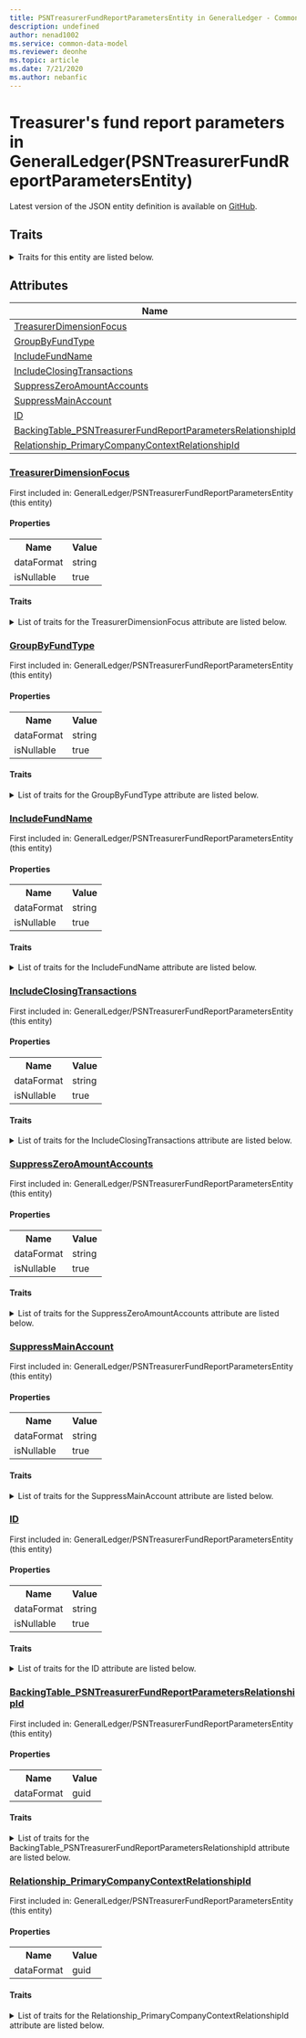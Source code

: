 ```yaml
---
title: PSNTreasurerFundReportParametersEntity in GeneralLedger - Common Data Model | Microsoft Docs
description: undefined
author: nenad1002
ms.service: common-data-model
ms.reviewer: deonhe
ms.topic: article
ms.date: 7/21/2020
ms.author: nebanfic
---
```


# Treasurer's fund report parameters in GeneralLedger(PSNTreasurerFundReportParametersEntity)

  
 Latest version of the JSON entity definition is available on <a href="https://github.com/Microsoft/CDM/tree/master/schemaDocuments/core/operationsCommon/Entities/Finance/GeneralLedger/PSNTreasurerFundReportParametersEntity.cdm.json" target="_blank">GitHub</a>.  

## Traits

<details>
<summary>Traits for this entity are listed below.  
</summary>

**is.CDM.entityVersion**  
  <table><tr><th>Parameter</th><th>Value</th><th>Data type</th><th>Explanation</th></tr><tr><td>versionNumber</td><td>"1.0"</td><td>string</td><td>semantic version number of the entity</td></tr></table>

**is.application.releaseVersion**  
  <table><tr><th>Parameter</th><th>Value</th><th>Data type</th><th>Explanation</th></tr><tr><td>releaseVersion</td><td>"10.0.13.0"</td><td>string</td><td>semantic version number of the application introducing this entity</td></tr></table>

**is.localized.displayedAs**  
  Holds the list of language specific display text for an object.  <table><tr><th>Parameter</th><th>Value</th><th>Data type</th><th>Explanation</th></tr><tr><td>localizedDisplayText</td><td><table><tr><th>languageTag</th><th>displayText</th></tr><tr><td>en</td><td>Treasurer's fund report parameters</td></tr></table></td><td>entity</td><td>a reference to the constant entity holding the list of localized text</td></tr></table>

</details>

## Attributes

|Name|Description|First Included in Instance|
|---|---|---|
|[TreasurerDimensionFocus](#TreasurerDimensionFocus)||<a href="PSNTreasurerFundReportParametersEntity.md" target="_blank">GeneralLedger/PSNTreasurerFundReportParametersEntity</a>|
|[GroupByFundType](#GroupByFundType)||<a href="PSNTreasurerFundReportParametersEntity.md" target="_blank">GeneralLedger/PSNTreasurerFundReportParametersEntity</a>|
|[IncludeFundName](#IncludeFundName)||<a href="PSNTreasurerFundReportParametersEntity.md" target="_blank">GeneralLedger/PSNTreasurerFundReportParametersEntity</a>|
|[IncludeClosingTransactions](#IncludeClosingTransactions)||<a href="PSNTreasurerFundReportParametersEntity.md" target="_blank">GeneralLedger/PSNTreasurerFundReportParametersEntity</a>|
|[SuppressZeroAmountAccounts](#SuppressZeroAmountAccounts)||<a href="PSNTreasurerFundReportParametersEntity.md" target="_blank">GeneralLedger/PSNTreasurerFundReportParametersEntity</a>|
|[SuppressMainAccount](#SuppressMainAccount)||<a href="PSNTreasurerFundReportParametersEntity.md" target="_blank">GeneralLedger/PSNTreasurerFundReportParametersEntity</a>|
|[ID](#ID)||<a href="PSNTreasurerFundReportParametersEntity.md" target="_blank">GeneralLedger/PSNTreasurerFundReportParametersEntity</a>|
|[BackingTable_PSNTreasurerFundReportParametersRelationshipId](#BackingTable_PSNTreasurerFundReportParametersRelationshipId)||<a href="PSNTreasurerFundReportParametersEntity.md" target="_blank">GeneralLedger/PSNTreasurerFundReportParametersEntity</a>|
|[Relationship_PrimaryCompanyContextRelationshipId](#Relationship_PrimaryCompanyContextRelationshipId)||<a href="PSNTreasurerFundReportParametersEntity.md" target="_blank">GeneralLedger/PSNTreasurerFundReportParametersEntity</a>|

### <a href=#TreasurerDimensionFocus name="TreasurerDimensionFocus">TreasurerDimensionFocus</a>

First included in: GeneralLedger/PSNTreasurerFundReportParametersEntity (this entity)  

#### Properties

<table><tr><th>Name</th><th>Value</th></tr><tr><td>dataFormat</td><td>string</td></tr><tr><td>isNullable</td><td>true</td></tr></table>

#### Traits

<details>
<summary>List of traits for the TreasurerDimensionFocus attribute are listed below.</summary>

**is.dataFormat.character**  
**is.dataFormat.big**  
**is.dataFormat.array**  
**is.nullable**  
The attribute value may be set to NULL.  

**is.dataFormat.character**  
**is.dataFormat.array**  
</details>

### <a href=#GroupByFundType name="GroupByFundType">GroupByFundType</a>

First included in: GeneralLedger/PSNTreasurerFundReportParametersEntity (this entity)  

#### Properties

<table><tr><th>Name</th><th>Value</th></tr><tr><td>dataFormat</td><td>string</td></tr><tr><td>isNullable</td><td>true</td></tr></table>

#### Traits

<details>
<summary>List of traits for the GroupByFundType attribute are listed below.</summary>

**is.dataFormat.character**  
**is.dataFormat.big**  
**is.dataFormat.array**  
**is.nullable**  
The attribute value may be set to NULL.  

**is.dataFormat.character**  
**is.dataFormat.array**  
</details>

### <a href=#IncludeFundName name="IncludeFundName">IncludeFundName</a>

First included in: GeneralLedger/PSNTreasurerFundReportParametersEntity (this entity)  

#### Properties

<table><tr><th>Name</th><th>Value</th></tr><tr><td>dataFormat</td><td>string</td></tr><tr><td>isNullable</td><td>true</td></tr></table>

#### Traits

<details>
<summary>List of traits for the IncludeFundName attribute are listed below.</summary>

**is.dataFormat.character**  
**is.dataFormat.big**  
**is.dataFormat.array**  
**is.nullable**  
The attribute value may be set to NULL.  

**is.dataFormat.character**  
**is.dataFormat.array**  
</details>

### <a href=#IncludeClosingTransactions name="IncludeClosingTransactions">IncludeClosingTransactions</a>

First included in: GeneralLedger/PSNTreasurerFundReportParametersEntity (this entity)  

#### Properties

<table><tr><th>Name</th><th>Value</th></tr><tr><td>dataFormat</td><td>string</td></tr><tr><td>isNullable</td><td>true</td></tr></table>

#### Traits

<details>
<summary>List of traits for the IncludeClosingTransactions attribute are listed below.</summary>

**is.dataFormat.character**  
**is.dataFormat.big**  
**is.dataFormat.array**  
**is.nullable**  
The attribute value may be set to NULL.  

**is.dataFormat.character**  
**is.dataFormat.array**  
</details>

### <a href=#SuppressZeroAmountAccounts name="SuppressZeroAmountAccounts">SuppressZeroAmountAccounts</a>

First included in: GeneralLedger/PSNTreasurerFundReportParametersEntity (this entity)  

#### Properties

<table><tr><th>Name</th><th>Value</th></tr><tr><td>dataFormat</td><td>string</td></tr><tr><td>isNullable</td><td>true</td></tr></table>

#### Traits

<details>
<summary>List of traits for the SuppressZeroAmountAccounts attribute are listed below.</summary>

**is.dataFormat.character**  
**is.dataFormat.big**  
**is.dataFormat.array**  
**is.nullable**  
The attribute value may be set to NULL.  

**is.dataFormat.character**  
**is.dataFormat.array**  
</details>

### <a href=#SuppressMainAccount name="SuppressMainAccount">SuppressMainAccount</a>

First included in: GeneralLedger/PSNTreasurerFundReportParametersEntity (this entity)  

#### Properties

<table><tr><th>Name</th><th>Value</th></tr><tr><td>dataFormat</td><td>string</td></tr><tr><td>isNullable</td><td>true</td></tr></table>

#### Traits

<details>
<summary>List of traits for the SuppressMainAccount attribute are listed below.</summary>

**is.dataFormat.character**  
**is.dataFormat.big**  
**is.dataFormat.array**  
**is.nullable**  
The attribute value may be set to NULL.  

**is.dataFormat.character**  
**is.dataFormat.array**  
</details>

### <a href=#ID name="ID">ID</a>

First included in: GeneralLedger/PSNTreasurerFundReportParametersEntity (this entity)  

#### Properties

<table><tr><th>Name</th><th>Value</th></tr><tr><td>dataFormat</td><td>string</td></tr><tr><td>isNullable</td><td>true</td></tr></table>

#### Traits

<details>
<summary>List of traits for the ID attribute are listed below.</summary>

**is.dataFormat.character**  
**is.dataFormat.big**  
**is.dataFormat.array**  
**is.nullable**  
The attribute value may be set to NULL.  

**is.dataFormat.character**  
**is.dataFormat.array**  
</details>

### <a href=#BackingTable_PSNTreasurerFundReportParametersRelationshipId name="BackingTable_PSNTreasurerFundReportParametersRelationshipId">BackingTable_PSNTreasurerFundReportParametersRelationshipId</a>

First included in: GeneralLedger/PSNTreasurerFundReportParametersEntity (this entity)  

#### Properties

<table><tr><th>Name</th><th>Value</th></tr><tr><td>dataFormat</td><td>guid</td></tr></table>

#### Traits

<details>
<summary>List of traits for the BackingTable_PSNTreasurerFundReportParametersRelationshipId attribute are listed below.</summary>

**is.dataFormat.character**  
**is.dataFormat.big**  
**is.dataFormat.array**  
**is.dataFormat.guid**  
**means.identity.entityId**  
**is.linkedEntity.identifier**  
Marks the attribute(s) that hold foreign key references to a linked (used as an attribute) entity. This attribute is added to the resolved entity to enumerate the referenced entities.  <table><tr><th>Parameter</th><th>Value</th><th>Data type</th><th>Explanation</th></tr><tr><td>entityReferences</td><td><table><tr><th>entityReference</th><th>attributeReference</th></tr><tr><td><a href="../../../Tables/Finance/Ledger/Parameter/PSNTreasurerFundReportParameters.md" target="_blank">/core/operationsCommon/Tables/Finance/Ledger/Parameter/PSNTreasurerFundReportParameters.cdm.json/PSNTreasurerFundReportParameters</a></td><td><a href="../../../Tables/Finance/Ledger/Parameter/PSNTreasurerFundReportParameters.md#RecId" target="_blank">RecId</a></td></tr></table></td><td>entity</td><td>a reference to the constant entity holding the list of entity references</td></tr></table>

**is.dataFormat.guid**  
**is.dataFormat.character**  
**is.dataFormat.array**  
</details>

### <a href=#Relationship_PrimaryCompanyContextRelationshipId name="Relationship_PrimaryCompanyContextRelationshipId">Relationship_PrimaryCompanyContextRelationshipId</a>

First included in: GeneralLedger/PSNTreasurerFundReportParametersEntity (this entity)  

#### Properties

<table><tr><th>Name</th><th>Value</th></tr><tr><td>dataFormat</td><td>guid</td></tr></table>

#### Traits

<details>
<summary>List of traits for the Relationship_PrimaryCompanyContextRelationshipId attribute are listed below.</summary>

**is.dataFormat.character**  
**is.dataFormat.big**  
**is.dataFormat.array**  
**is.dataFormat.guid**  
**means.identity.entityId**  
**is.linkedEntity.identifier**  
Marks the attribute(s) that hold foreign key references to a linked (used as an attribute) entity. This attribute is added to the resolved entity to enumerate the referenced entities.  <table><tr><th>Parameter</th><th>Value</th><th>Data type</th><th>Explanation</th></tr><tr><td>entityReferences</td><td><table><tr><th>entityReference</th><th>attributeReference</th></tr><tr><td><a href="../../../Tables/Finance/Ledger/Main/CompanyInfo.md" target="_blank">/core/operationsCommon/Tables/Finance/Ledger/Main/CompanyInfo.cdm.json/CompanyInfo</a></td><td><a href="../../../Tables/Finance/Ledger/Main/CompanyInfo.md#RecId" target="_blank">RecId</a></td></tr></table></td><td>entity</td><td>a reference to the constant entity holding the list of entity references</td></tr></table>

**is.dataFormat.guid**  
**is.dataFormat.character**  
**is.dataFormat.array**  
</details>

